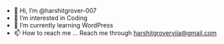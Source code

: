 - 👋 Hi, I’m @harshitgrover-007
- 👀 I’m interested in Coding
- 🌱 I’m currently learning WordPress
- 📫 How to reach me ...
Reach me through harshitgroverviia@gmail.com

<!---
harshitgrover-007/harshitgrover-007 is a ✨ special ✨ repository because its `README.md` (this file) appears on your GitHub profile.
You can click the Preview link to take a look at your changes.
--->
